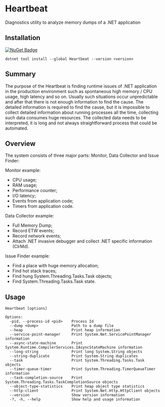 # Heartbeat
Diagnostics utility to analyze memory dumps of a .NET application

## Installation
[![NuGet Badge](https://buildstats.info/nuget/heartbeat?includePreReleases=true&dWidth=0)](https://www.nuget.org/packages/Heartbeat/)
```
dotnet tool install --global Heartbeat --version <version>
```

## Summary

The purpose of the Heartbeat is finding runtime issues of .NET application in the production environment such as spontaneous high memory / CPU usage, high latency and so on.
Usually such situations occur unpredictable and after that there is not enough information to find the cause.
The detailed information is required to find the cause, but it is impossible to collect detailed information about running processes all the time, collecting such data consumes huge resources.
The collected data needs to be interpreted, it is long and not always straightforward process that could be automated.

## Overview
The system consists of three major parts: Monitor, Data Collector and Issue Finder:

Monitor example:
- CPU usage;
- RAM usage;
- Performance counter;
- I/O latency;
- Events from application code;
- Timers from application code.

Data Collector example:
- Full Memory Dump;
- Record ETW events;
- Record network events;
- Attach .NET invasive debugger and collect .NET specific information (ClrMd).

Issue Finder example:
- Find a place with huge memory allocation;
- Find hot stack traces;
- Find hung System.Threading.Tasks.Task objects;
- Find System.Threading.Tasks.Task state.

## Usage

```
Heartbeat [options]

Options:
  -pid, --process-id <pid>    Process Id
  --dump <dump>               Path to a dump file
  --heap                      Print heap information
  --service-point-manager     Print System.Net.ServicePointManager information
  --async-state-machine       Print System.Runtime.CompilerServices.IAsyncStateMachine information
  --long-string               Print long System.String objects
  --string-duplicate          Print System.String duplicates
  --task                      Print System.Threading.Tasks.Task objects
  --timer-queue-timer         Print System.Threading.TimerQueueTimer information
  --task-completion-source    Print System.Threading.Tasks.TaskCompletionSource objects
  --object-type-statistics    Print heap object type statistics
  --http-client               Print System.Net.Http.HttpClient objects
  --version                   Show version information
  -?, -h, --help              Show help and usage information
```